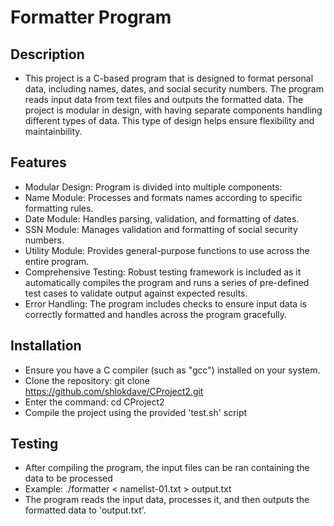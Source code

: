 # Formatter Program

## Description
- This project is a C-based program that is designed to format personal data, including names, dates, and social security numbers. The program reads input data from text files and outputs the formatted data. The project is modular in design, with having separate components handling different types of data. This type of design helps ensure flexibility and maintainbility.

## Features
- Modular Design: Program is divided into multiple components: 
- Name Module: Processes and formats names according to specific formatting rules.
- Date Module: Handles parsing, validation, and formatting of dates.
- SSN Module: Manages validation and formatting of social security numbers.
- Utility Module: Provides general-purpose functions to use across the entire program.
- Comprehensive Testing: Robust testing framework is included as it automatically compiles the program and runs a series of pre-defined test cases to validate output against expected results. 
- Error Handling: The program includes checks to ensure input data is correctly formatted and handles across the program gracefully.

## Installation
- Ensure you have a C compiler (such as "gcc") installed on your system.
- Clone the repository: git clone https://github.com/shlokdave/CProject2.git
- Enter the command: cd CProject2
- Compile the project using the provided 'test.sh' script

## Testing
- After compiling the program, the input files can be ran containing the data to be processed
- Example: ./formatter < namelist-01.txt > output.txt
- The program reads the input data, processes it, and then outputs the formatted data to 'output.txt'.
